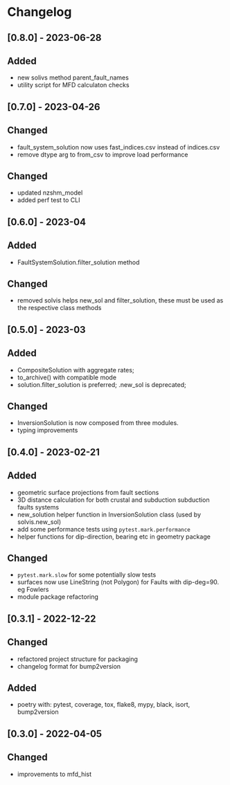# Changelog

## [0.8.0] - 2023-06-28
## Added
 - new solivs method parent_fault_names
 - utility script for MFD calculaton checks

## [0.7.0] - 2023-04-26
## Changed
 - fault_system_solution now uses fast_indices.csv instead of indices.csv
 - remove dtype arg to from_csv to improve load performance

## Changed
 - updated nzshm_model
 - added perf test to CLI

## [0.6.0] - 2023-04
## Added
 - FaultSystemSolution.filter_solution method
## Changed
 - removed solvis helps new_sol and filter_solution, these must be used as the respective class methods

## [0.5.0] - 2023-03
## Added
 - CompositeSolution with aggregate rates;
 - to_archive() with compatible mode 
 - solution.filter_solution is preferred; .new_sol is deprecated;
## Changed
 - InversionSolution is now composed from three modules.
 - typing improvements

## [0.4.0] - 2023-02-21
## Added
 - geometric surface projections from fault sections
 - 3D distance calculation for both crustal and subduction subduction faults systems
 - new_solution helper function in InversionSolution class (used by solvis.new_sol)
 - add some performance tests using `pytest.mark.performance`
 - helper functions for dip-direction, bearing etc in geometry package

## Changed
 - `pytest.mark.slow` for some potentially slow tests
 - surfaces now use LineString (not Polygon) for Faults with dip-deg=90. eg Fowlers
 - module package refactoring

## [0.3.1] - 2022-12-22

## Changed
 - refactored project structure for packaging
 - changelog format for bump2version
 
## Added
 - poetry with: pytest, coverage, tox, flake8, mypy, black, isort, bump2version

## [0.3.0] - 2022-04-05
## Changed
 - improvements to mfd_hist
